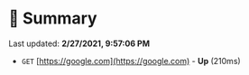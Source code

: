# 📖 Summary
Last updated: **2/27/2021, 9:57:06 PM**

- `GET` [https://google.com](https://google.com) - **Up** (210ms)

